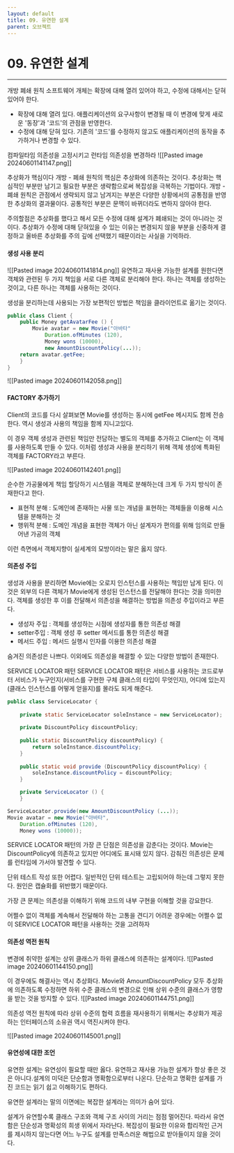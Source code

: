```yaml
---
layout: default
title: 09. 유연한 설계
parent: 오브젝트
---
```

# 09. 유연한 설계
---

개방 폐쇄 원칙
소프트웨어 개체는 확장에 대해 열려 있어야 하고, 수정에 대해서는 닫혀 있어야 한다.

- 확장에 대해 열려 있다. 애플리케이션의 요구사항이 변경될 때 이 변경에 맞게 새로운 '동장'과 '코드'의 관점을 반영한다.
- 수정에 대해 닫혀 있다. 기존의 '코드'를 수정하지 않고도 애플리케이션의 동작을 추가하거나 변경할 수 있다.

컴파일타임 의존성을 고정시키고 런타임 의존성을 변경하라
![[Pasted image 20240601141147.png]]

추상화가 핵심이다
개방 - 폐쇄 원칙의 핵심은 추상화에 의존하는 것이다.
추상화는 핵심적인 부분만 남기고 필요한 부분은 생략함으로써 복잡성을 극복하는 기법이다.
개방 - 폐쇄 원칙은 관점에서 생략되지 않고 남겨지는 부분은 다양한 상황에서의 공통점을 반영한 추상화의 결과물이다. 공통적인 부분은 문맥이 바뀌더라도 변하지 않아야 한다.

주의할점은 추상화를 했다고 해서 모든 수정에 대해 설계가 폐쇄되는 것이 아니라는 것이다. 추상화가 수정에 대해 닫혀있을 수 있는 이유는 변경되지 않을 부분을 신중하게 결정하고 올바른 추상화를 주의 깊에 선택했기 때문이라는 사실을 기억하라.

#### 생성 사용 분리
![[Pasted image 20240601141814.png]]
유연하고 재사용 가능한 설계를 원한다면 객체와 관련된 두 가지 책임을 서로 다른 객체로 분리해야 한다. 하나는 객체를 생성하는 것이고, 다른 하나는 객체를 사용하는 것이다.

생성을 분리하는데 사용되는 가장 보편적인 방법은 책임을 클라이언트로 옮기는 것이다.

```java
public class Client {
	public Money getAvatarFee () {
		Movie avatar = new Movie("아바타"
			Duration.ofMinutes (120),
			Money wons (10000),
			new AmountDiscountPolicy(...));
	return avatar.getFee;
	}
}
```

![[Pasted image 20240601142058.png]]

#### FACTORY 추가하기

Client의 코드를 다시 살펴보면 Movie를 생성하는 동시에 getFee 메시지도 함께 전송한다. 역시 생성과 사용의 책임을 함께 지니고있다.

이 경우 객체 생성과 관련된 책임만 전담하는 별도의 객체를 추가하고 Client는 이 객체를 사용하도록 만들 수 있다. 이처럼 생성과 사용을 분리하기 위해 객체 생성에 특화된 객체를 FACTORY라고 부른다.

![[Pasted image 20240601142401.png]]


순수한 가공물에게 책임 할당하기
시스템을 객체로 분해하는데 크게 두 가지 방식이 존재한다고 한다.
- 표현적 분해 : 도메인에 존재하는 사물 또는 개념을 표현하는 객체들을 이용해 시스템을 분해하는 것
- 행위적 분해 : 도메인 개념을 표현한 객체가 아닌 설계자가 편의를 위해 임의로 만들어낸 가공의 객체

이런 측면에서 객체지향이 실세계의 모방이라는 말은 옳지 않다.


#### 의존성 주입

생성과 사용을 분리하면 Movie에는 오로지 인스턴스를 사용하는 책임만 남게 된다. 이것은 외부의 다른 객체가 Movie에게 생성된 인스턴스를 전달해야 한다는 것을 의미한다. 객체를 생성한 후 이를 전달해서 의존성을 해결하는 방법을 의존성 주입이라고 부른다.

- 생성자 주입 : 객체를 생성하는 시점에 생성자를 통한 의존성 해결
- setter주입 : 객체 생성 후 setter 메서드를 통한 의존성 해결
- 메서드 주입 : 메서드 실행시 인자를 이용한 의존성 해결

숨겨진 의존성은 나쁘다.
이외에도 의존성을 해결할 수 있는 다양한 방법이 존재한다.

SERVICE LOCATOR 패턴
SERVICE LOCATOR 패턴은 서비스를 사용하는 코드로부터 서비스가 누구인지(서비스를 구현한 구체 클래스의 타입이 무엇인지), 어디에 있는지(클래스 인스턴스를 어떻게 얻을지)를 몰라도 되게 해준다.


```java
public class ServiceLocator {
	
	private static ServiceLocator soleInstance = new ServiceLocator);
	
	private DiscountPolicy discountPolicy;
	
	public static DiscountPolicy discountPolicy) {
		return soleInstance.discountPolicy;
	}
	
	public static void provide (DiscountPolicy discountPolicy) {
		soleInstance.discountPolicy = discountPolicy;
	}

	private ServiceLocator () {
	}
```

```java
ServiceLocator.provide(new AmountDiscountPolicy (...));
Movie avatar = new Movie("아바타",
	Duration.ofMinutes (120),
	Money wons (10000));
```

SERVICE LOCATOR 패턴의 가장 큰 단점은 의존성을 감춘다는 것이다. Movie는 DiscountPolicy에 의존하고 있지만 어디에도 표시돼 있지 않다.  감춰진 의존성은 문제를 런타임에 가서야 발견할 수 있다.

단위 테스트 작성 또한 어렵다. 일반적인 단위 테스트는 고립되어야 하는데 그렇지 못한다. 원인은 캡슐화를 위반했기 때문이다.

가장 큰 문제는 의존성을 이해하기 위해 코드의 내부 구현을 이해할 것을 강요한다.

어쩔수 없이 객체를 계속해서 전달해야 하는 고통을 견디기 어려운 경우에는 어쩔수 없이 SERVICE LOCATOR 패턴을 사용하는 것을 고려하자


#### 의존성 역전 원칙
변경에 취약한 설계는 상위 클래스가 하위 클래스에 의존하는 설계이다.
![[Pasted image 20240601144150.png]]

이 경우에도 해결사는 역시 추상화다. Movie와 AmountDiscountPolicy 모두 추상화에 의존하도록 수정하면 하위 수준 클래스의 변경으로 인해 상위 수준의 클래스가 영향을 받는 것을 방지할 수 있다.
![[Pasted image 20240601144751.png]]

의존성 역전 원칙에 따라 상위 수준의 협력 흐름을 재사용하기 위해서는 추상화가 제공하는 인터페이스의 소유권 역시 역진시켜야 한다.

![[Pasted image 20240601145001.png]]

#### 유연성에 대한 조언
유연한 설계는 유연성이 필요할 때만 옳다.
유연하고 재사용 가능한 설계가 항상 좋은 것은 아니다.설계의 미덕은 단순함과 명확함으로부터 나온다. 단순하고 명확한 설계를 가진 코드는 읽기 쉽고 이해하기도 편하다.

유연한 설계라는 말의 이면에는 복잡한 설계라는 의미가 숨어 있다.

설계가 유연할수록 클래스 구조와 객체 구조 사이의 거리는 점점 멀어진다. 따라서 유연함은 단순성과 명확성의 희생 위에서 자라난다. 복잡성이 필요한 이유와 합리적인 근거를 제시하지 않는다면 어느 누구도 설계를 만족스러운 해법으로 받아들이지 않을 것이다.


